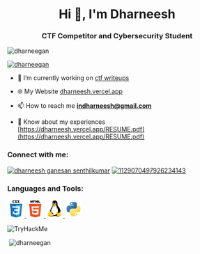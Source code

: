 <h1 align="center">Hi 👋, I'm Dharneesh</h1>
<h3 align="center">CTF Competitor and Cybersecurity Student</h3>

<p align="left"> <img src="https://komarev.com/ghpvc/?username=dharneegan&label=Profile%20views&color=0e75b6&style=flat" alt="dharneegan" /> </p>

<p align="left"> <a href="https://github.com/ryo-ma/github-profile-trophy"><img src="https://github-profile-trophy.vercel.app/?username=dharneegan" alt="dharneegan" /></a> </p>

- 🔭 I’m currently working on [ctf writeups](https://github.com/dharneegan/ctf)

- 🌐 My Website [dharneesh.vercel.app](https://dharneesh.vercel.app)

- 📫 How to reach me **indharneesh@gmail.com**

- 📄 Know about my experiences [https://dharneesh.vercel.app/RESUME.pdf](https://dharneesh.vercel.app/RESUME.pdf)

<h3 align="left">Connect with me:</h3>
<p align="left">
<a href="https://linkedin.com/in/dharneesh-ganesan-senthilkumar-56116b261" target="blank"><img align="center" src="https://raw.githubusercontent.com/rahuldkjain/github-profile-readme-generator/master/src/images/icons/Social/linked-in-alt.svg" alt="dharneesh ganesan senthilkumar" height="30" width="40" /></a>
<a href="https://discord.com/users/1129070497926234143" target="blank"><img align="center" src="https://raw.githubusercontent.com/rahuldkjain/github-profile-readme-generator/master/src/images/icons/Social/discord.svg" alt="1129070497926234143" height="30" width="40" /></a>
</p>

<h3 align="left">Languages and Tools:</h3>
<p align="left"> <a href="https://www.w3schools.com/css/" target="_blank" rel="noreferrer"> <img src="https://raw.githubusercontent.com/devicons/devicon/master/icons/css3/css3-original-wordmark.svg" alt="css3" width="40" height="40"/> </a> <a href="https://www.w3.org/html/" target="_blank" rel="noreferrer"> <img src="https://raw.githubusercontent.com/devicons/devicon/master/icons/html5/html5-original-wordmark.svg" alt="html5" width="40" height="40"/> </a> <a href="https://www.linux.org/" target="_blank" rel="noreferrer"> <img src="https://raw.githubusercontent.com/devicons/devicon/master/icons/linux/linux-original.svg" alt="linux" width="40" height="40"/> </a> <a href="https://www.mysql.com/" target="_blank" rel="noreferrer"> <img src="https://raw.githubusercontent.com/devicons/devicon/master/icons/python/python-original.svg" alt="python" width="40" height="40"/> </a> </p>
<img src="https://tryhackme-badges.s3.amazonaws.com/dharneegan.png" alt="TryHackMe">

<p>&nbsp;<img align="center" src="https://github-readme-stats.vercel.app/api?username=dharneegan&show_icons=true&locale=en" alt="dharneegan" /></p>
